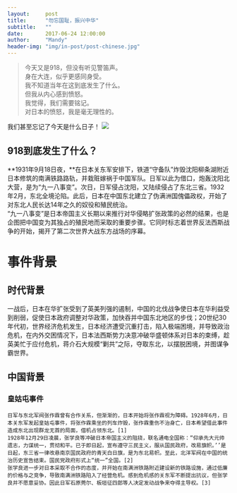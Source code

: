 ```yaml
---
layout:     post
title:      "勿忘国耻，振兴中华"
subtitle:   ""
date:       2017-06-24 12:00:00
author:     "Mandy"
header-img: "img/in-post/post-chinese.jpg"
---
```


> 今天又是918，但没有听见警笛声。 
> <br/>
>身在大连，似乎更感同身受。  
> 我不知道当年在这到底发生了什么。    
> 但我从内心感到愤怒。  
> 我觉得，我们需要铭记。  
> 对日本的愤怒，我是毫无理性的。


我们甚至忘记了今天是什么日子！
![](https://ss0.bdstatic.com/70cFvHSh_Q1YnxGkpoWK1HF6hhy/it/u=63163898,2824192642&fm=27&gp=0.jpg)
## 918到底发生了什么？

**1931年9月18日夜，**在日本关东军安排下，铁道“守备队”炸毁沈阳柳条湖附近日本修筑的南满铁路路轨，并栽赃嫁祸于中国军队。日军以此为借口，炮轰沈阳北大营，是为“九一八事变”。次日，日军侵占沈阳，又陆续侵占了东北三省。1932年2月，东北全境沦陷。此后，日本在中国东北建立了伪满洲国傀儡政权，开始了对东北人民长达14年之久的奴役和殖民统治。<br/>
“九一八事变”是日本帝国主义长期以来推行对华侵略扩张政策的必然的结果，也是企图把中国变为其独占的殖民地而采取的重要步骤。它同时标志着世界反法西斯战争的开始，揭开了第二次世界大战东方战场的序幕。

# 事件背景
## 时代背景
一战后，日本在华扩张受到了英美列强的遏制，中国的北伐战争使日本在华利益受到削弱，促使日本政府调整对华政策，加快吞并中国东北地区的步伐；20世纪30年代初，世界经济危机发生，日本经济遭受沉重打击，陷入极端困境，并导致政治危机，在内外交困情况下，日本法西斯势力决意冲破华盛顿体系对日本的束缚，趁英美忙于应付危机，蒋介石大规模“剿共”之际，夺取东北，以摆脱困境，并图谋争霸世界。
## 中国背景
### 皇姑屯事件
	日军与东北军阀张作霖曾有合作关系，但渐渐的，日本开始将张作霖视为障碍。1928年6月，日本关东军发起皇姑屯事件，将张作霖乘坐的列车炸毁，张作霖重伤不治身亡，日本希望借此事件造成东北出现群龙无首的局面，借机占领东北。[1] 
	1928年12月29日凌晨，张学良等冲破日本帝国主义的阻挠，联名通电全国称：“仰承先大元帅遗志，力谋统一，贯彻和平。已于即日起，宣布遵守三民主义，服从国民政府，改易旗帜。’’是日起，东三省一律改悬南京国民政府的青天白日旗，是为东北易帜。至此，北洋军阀在中国的统治历史宣告结束。国民党政府形式上“统一”全国。[2] 
	张学良进一步对日本采取不合作的态度，并开始在南满洲铁路附近建设新的铁路设施，通过低廉的价格与之竞争，导致南满洲铁路陷入了经营危机。感到危机感的关东军不断提出抗议，但张学良并不愿意妥协。因此日军石原莞尔、板垣征四郎等人决定发动战争来夺得主导权。[3] 



